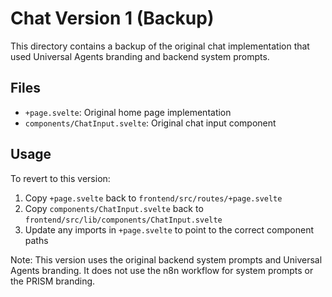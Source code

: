 # Chat Version 1 (Backup)

This directory contains a backup of the original chat implementation that used Universal Agents branding and backend system prompts.

## Files

- `+page.svelte`: Original home page implementation
- `components/ChatInput.svelte`: Original chat input component

## Usage

To revert to this version:

1. Copy `+page.svelte` back to `frontend/src/routes/+page.svelte`
2. Copy `components/ChatInput.svelte` back to `frontend/src/lib/components/ChatInput.svelte`
3. Update any imports in `+page.svelte` to point to the correct component paths

Note: This version uses the original backend system prompts and Universal Agents branding. It does not use the n8n workflow for system prompts or the PRISM branding. 